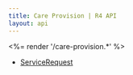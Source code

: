 ```yaml
---
title: Care Provision | R4 API
layout: api
---
```


<%= render '/care-provision.*' %>
* [ServiceRequest](../care-provision/service-request)